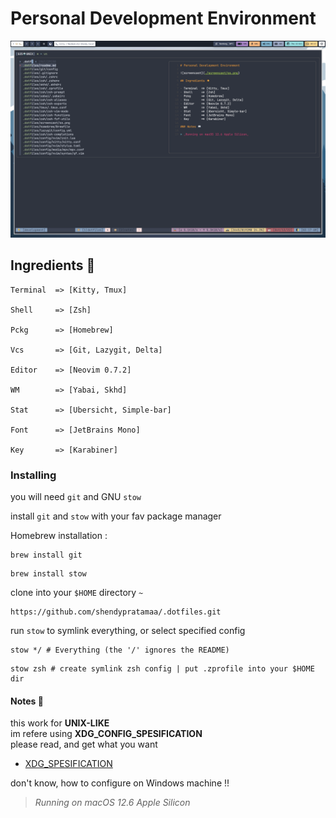 # Personal Development Environment

![screencast](./screencast/ss.png)

## Ingredients 🥘

```"info"
Terminal  => [Kitty, Tmux]

Shell     => [Zsh]

Pckg      => [Homebrew]

Vcs       => [Git, Lazygit, Delta]

Editor    => [Neovim 0.7.2]

WM        => [Yabai, Skhd]

Stat      => [Ubersicht, Simple-bar]

Font      => [JetBrains Mono]

Key       => [Karabiner]
```

### Installing

you will need `git` and GNU `stow`

install `git` and `stow` with your fav package manager

Homebrew installation :

```"git"
brew install git
```

```"git"
brew install stow
```

clone into your `$HOME` directory `~`

```"git"
https://github.com/shendypratamaa/.dotfiles.git
```

run `stow` to symlink everything, or select specified config

```"git"
stow */ # Everything (the '/' ignores the README)
```

```"git"
stow zsh # create symlink zsh config | put .zprofile into your $HOME dir
```

#### Notes 📖

this work for **UNIX-LIKE**\
im refere using **XDG_CONFIG_SPESIFICATION**\
please read, and get what you want

- [XDG_SPESIFICATION](https://specifications.freedesktop.org/basedir-spec/basedir-spec-latest.html)

don't know, how to configure on Windows machine !!

> _Running on macOS 12.6 Apple Silicon_
